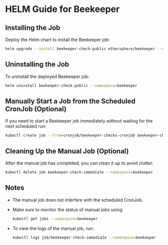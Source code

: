# HELM Guide for Beekeeper

## Installing the Job

Deploy the Helm chart to install the Beekeeper job:

```bash
helm upgrade --install beekeeper-check-public ethersphere/beekeeper --namespace beekeeper -f ./beekeeper-check-public.yaml
```

## Uninstalling the Job

To uninstall the deployed Beekeeper job:

```bash
helm uninstall beekeeper-check-public --namespace=beekeeper
```

## Manually Start a Job from the Scheduled CronJob (Optional)

If you need to start a Beekeeper job immediately without waiting for the next scheduled run:

```bash
kubectl create job --from=cronjob/beekeeper-checks-cronjob beekeeper-check-immediate --namespace=beekeeper
```

## Cleaning Up the Manual Job (Optional)

After the manual job has completed, you can clean it up to avoid clutter:

```bash
kubectl delete job beekeeper-check-immediate --namespace=beekeeper
```

## Notes

- The manual job does not interfere with the scheduled CronJob.
- Make sure to monitor the status of manual jobs using:

    ```bash
    kubectl get jobs --namespace=beekeeper
    ```

- To view the logs of the manual job, run:

    ```bash
    kubectl logs job/beekeeper-check-immediate --namespace=beekeeper
    ```
